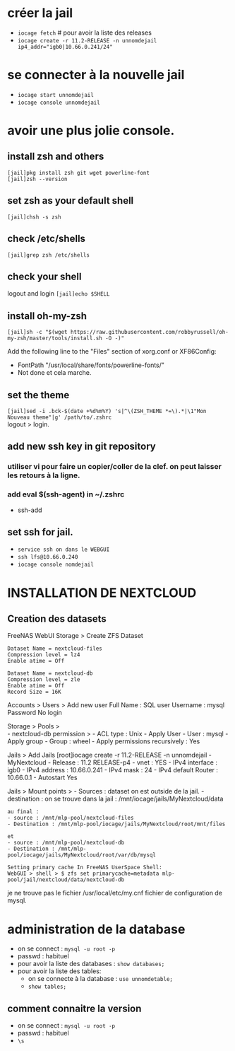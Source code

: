 # créer la jail
- `iocage fetch` # pour avoir la liste des releases
- `iocage create -r 11.2-RELEASE -n unnomdejail  ip4_addr="igb0|10.66.0.241/24"`
# se connecter à la nouvelle jail
- `iocage start unnomdejail`
- `iocage console unnomdejail`
# avoir une plus jolie console.
## install zsh and others
`[jail]pkg install zsh git wget powerline-font`  
`[jail]zsh --version`  
## set zsh as your default shell
`[jail]chsh -s zsh`
## check /etc/shells
`[jail]grep zsh /etc/shells`
## check your shell
logout and login
`[jail]echo $SHELL` 
## install oh-my-zsh 
`[jail]sh -c "$(wget https://raw.githubusercontent.com/robbyrussell/oh-my-zsh/master/tools/install.sh -O -)"`

Add the following line to the "Files" section of xorg.conf or XF86Config:
- FontPath "/usr/local/share/fonts/powerline-fonts/" 
- Not done et cela marche.

## set the theme
`[jail]sed -i .bck-$(date +%d%m%Y) 's|^\(ZSH_THEME *=\).*|\1"Mon Nouveau theme"|g' /path/to/.zshrc`  
logout > login.  

## add new ssh key in git repository
### utiliser vi pour faire un copier/coller de la clef. on peut laisser les retours à la ligne.
### add eval $(ssh-agent) in ~/.zshrc 
- ssh-add <path to private key>

## set ssh for jail.
- `service ssh on dans le WEBGUI`
- `ssh lfs@10.66.0.240`
- `iocage console nomdejail`


# INSTALLATION DE NEXTCLOUD

## Creation des datasets

FreeNAS WebUI
Storage > Create ZFS Dataset

    Dataset Name = nextcloud-files
    Compression level = lz4
    Enable atime = Off

    Dataset Name = nextcloud-db
    Compression level = zle
    Enable atime = Off
    Record Size = 16K
	
Accounts > Users > Add new user 
	Full Name : SQL user
	Username : mysql
	Password
	No login

Storage > Pools > 	
	- nextcloud-db permission > 
	- ACL type : Unix
	- Apply User
	- User : mysql
	- Apply group 
	- Group : wheel
	- Apply permissions recursively : Yes

Jails > Add Jails
[root]iocage create -r 11.2-RELEASE -n unnomdejail
	- MyNextcloud
	- Release : 11.2 RELEASE-p4
	- vnet : YES
	- IPv4 interface : igb0
	- IPv4 address : 10.66.0.241
	- IPv4 mask : 24
	- IPv4 default Router : 10.66.0.1
	- Autostart Yes

Jails > Mount points > 
	- Sources : dataset on est outside de la jail. 
	- destination : on se trouve dans la jail : /mnt/iocage/jails/MyNextcloud/data
	
	au final :
	- source : /mnt/mlp-pool/nextcloud-files 
	- Destination : /mnt/mlp-pool/iocage/jails/MyNextcloud/root/mnt/files 
	
	et 
	- source : /mnt/mlp-pool/nextcloud-db
	- Destination : /mnt/mlp-pool/iocage/jails/MyNextcloud/root/var/db/mysql
	
	Setting primary cache In FreeNAS UserSpace Shell:
	WebGUI > shell > $ zfs set primarycache=metadata mlp-pool/jail/nextcloud/data/nextcloud-db


je ne trouve pas le fichier /usr/local/etc/my.cnf fichier de configuration de mysql. 


# administration de la database 

- on se connect : `mysql -u root -p` 
- passwd : habituel
- pour avoir la liste des databases : `show databases;`
- pour avoir la liste des tables:
  - on se connecte à la database : `use unnomdetable;`
  - `show tables;`

## comment connaitre la version 
- on se connect : `mysql -u root -p` 
- passwd : habituel
- `\s`
